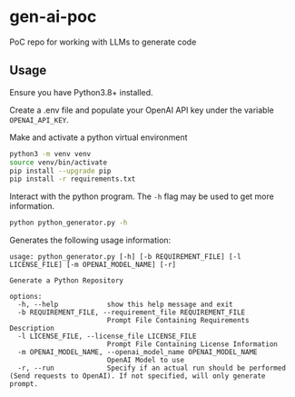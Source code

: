 # gen-ai-poc
PoC repo for working with LLMs to generate code

## Usage
Ensure you have Python3.8+ installed.

Create a .env file and populate your OpenAI API key under the variable `OPENAI_API_KEY`.

Make and activate a python virtual environment

```bash
python3 -m venv venv
source venv/bin/activate
pip install --upgrade pip
pip install -r requirements.txt
```

Interact with the python program. The `-h` flag may be used to get more information.

```bash
python python_generator.py -h
```

Generates the following usage information:
```
usage: python_generator.py [-h] [-b REQUIREMENT_FILE] [-l LICENSE_FILE] [-m OPENAI_MODEL_NAME] [-r]

Generate a Python Repository

options:
  -h, --help            show this help message and exit
  -b REQUIREMENT_FILE, --requirement_file REQUIREMENT_FILE
                        Prompt File Containing Requirements Description
  -l LICENSE_FILE, --license_file LICENSE_FILE
                        Prompt File Containing License Information
  -m OPENAI_MODEL_NAME, --openai_model_name OPENAI_MODEL_NAME
                        OpenAI Model to use
  -r, --run             Specify if an actual run should be performed (Send requests to OpenAI). If not specified, will only generate prompt.
```